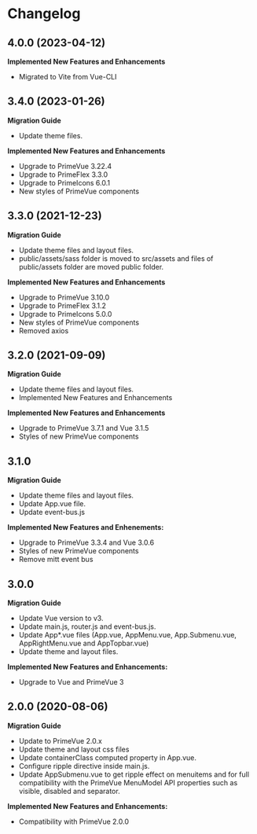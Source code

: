 # Changelog

## 4.0.0 (2023-04-12)

**Implemented New Features and Enhancements**

- Migrated to Vite from Vue-CLI

## 3.4.0 (2023-01-26)

**Migration Guide**

- Update theme files.

**Implemented New Features and Enhancements**

- Upgrade to PrimeVue 3.22.4
- Upgrade to PrimeFlex 3.3.0
- Upgrade to PrimeIcons 6.0.1
- New styles of PrimeVue components

## 3.3.0 (2021-12-23)

**Migration Guide**

- Update theme files and layout files.
- public/assets/sass folder is moved to src/assets and files of public/assets folder are moved public folder.

**Implemented New Features and Enhancements**

- Upgrade to PrimeVue 3.10.0
- Upgrade to PrimeFlex 3.1.2
- Upgrade to PrimeIcons 5.0.0
- New styles of PrimeVue components
- Removed axios

## 3.2.0 (2021-09-09)

**Migration Guide**

- Update theme files and layout files.
- Implemented New Features and Enhancements

**Implemented New Features and Enhancements**

- Upgrade to PrimeVue 3.7.1 and Vue 3.1.5
- Styles of new PrimeVue components

## 3.1.0

**Migration Guide**

- Update theme files and layout files.
- Update App.vue file.
- Update event-bus.js

**Implemented New Features and Enhenements:**

- Upgrade to PrimeVue 3.3.4 and Vue 3.0.6
- Styles of new PrimeVue components
- Remove mitt event bus

## 3.0.0 

**Migration Guide**

- Update Vue version to v3.
- Update main.js, router.js and event-bus.js.
- Update App*.vue files (App.vue, AppMenu.vue, App.Submenu.vue, AppRightMenu.vue and AppTopbar.vue)
- Update theme and layout files.

**Implemented New Features and Enhancements:**

- Upgrade to Vue and PrimeVue 3

## 2.0.0 (2020-08-06)

**Migration Guide**

- Update to PrimeVue 2.0.x
- Update theme and layout css files
- Update containerClass computed property in App.vue.
- Configure ripple directive inside main.js.
- Update AppSubmenu.vue to get ripple effect on menuitems and for full compatibility with the PrimeVue MenuModel API properties such as visible, disabled and separator.

**Implemented New Features and Enhancements:**

- Compatibility with PrimeVue 2.0.0

